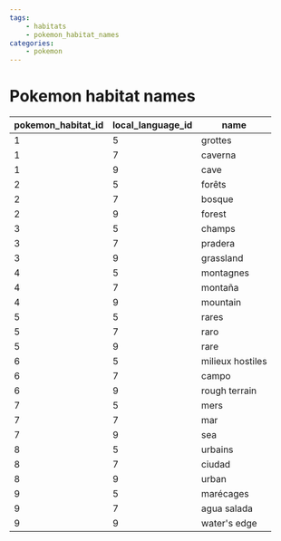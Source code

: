 ```yaml
---
tags:
    - habitats
    - pokemon_habitat_names
categories:
    - pokemon
---
```


# Pokemon habitat names

| pokemon_habitat_id | local_language_id |       name       |
|--------------------|-------------------|------------------|
| 1                  | 5                 | grottes          |
| 1                  | 7                 | caverna          |
| 1                  | 9                 | cave             |
| 2                  | 5                 | forêts           |
| 2                  | 7                 | bosque           |
| 2                  | 9                 | forest           |
| 3                  | 5                 | champs           |
| 3                  | 7                 | pradera          |
| 3                  | 9                 | grassland        |
| 4                  | 5                 | montagnes        |
| 4                  | 7                 | montaña          |
| 4                  | 9                 | mountain         |
| 5                  | 5                 | rares            |
| 5                  | 7                 | raro             |
| 5                  | 9                 | rare             |
| 6                  | 5                 | milieux hostiles |
| 6                  | 7                 | campo            |
| 6                  | 9                 | rough terrain    |
| 7                  | 5                 | mers             |
| 7                  | 7                 | mar              |
| 7                  | 9                 | sea              |
| 8                  | 5                 | urbains          |
| 8                  | 7                 | ciudad           |
| 8                  | 9                 | urban            |
| 9                  | 5                 | marécages        |
| 9                  | 7                 | agua salada      |
| 9                  | 9                 | water's edge     |
